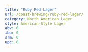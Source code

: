 ```yaml
---
title: "Ruby Red Lager"
url: /coast-brewing/ruby-red-lager/
category: North American Lager
style: American-Style Lager
abv: 0
ibu: 0
srm: 0
upc: 0
---
```


